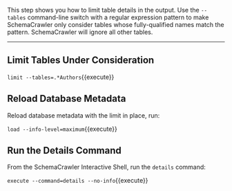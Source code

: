 This step shows you how to limit table details in the output. Use the `--tables`
command-line switch with a regular expression pattern to make SchemaCrawler
only consider tables whose fully-qualified names match the pattern. SchemaCrawler
will ignore all other tables.

-----

## Limit Tables Under Consideration

`limit --tables=.*Authors`{{execute}}

## Reload Database Metadata

Reload database metadata with the limit in place, run:

`load --info-level=maximum`{{execute}}

## Run the Details Command

From the SchemaCrawler Interactive Shell, run the `details` command:

`execute --command=details --no-info`{{execute}}
